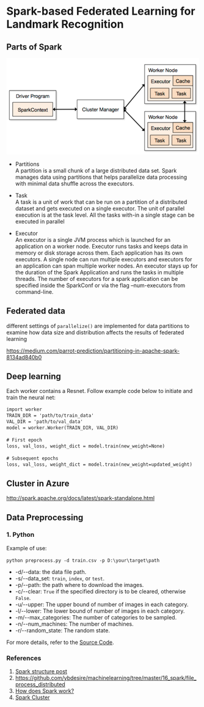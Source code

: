 # Spark-based Federated Learning for Landmark Recognition

## Parts of Spark
![alt text](./imgs/spark_structure.png)

* Partitions
<br/> A partition is a small chunk of a large distributed data set.
Spark manages data using partitions that helps parallelize data processing with minimal data shuffle across the executors.

* Task
<br/> A task is a unit of work that can be run on a partition of a distributed dataset and gets executed on a single executor.
The unit of parallel execution is at the task level.
All the tasks with-in a single stage can be executed in parallel

* Executor
<br/> An executor is a single JVM process which is launched for an application on a worker node.
Executor runs tasks and keeps data in memory or disk storage across them.
Each application has its own executors. A single node can run multiple executors
and executors for an application can span multiple worker nodes.
An executor stays up for the duration of the Spark Application and runs the tasks in multiple threads.
The number of executors for a spark application can be specified inside the SparkConf
or via the flag –num-executors from command-line.

## Federated data
different settings of `parallelize()` are implemented for data partitions 
to examine how data size and distribution affects the results of federated learning 


https://medium.com/parrot-prediction/partitioning-in-apache-spark-8134ad840b0

## Deep learning
Each worker contains a Resnet. Follow example code below to initiate and train the neural net:
```buildoutcfg
import worker
TRAIN_DIR = 'path/to/train_data'
VAL_DIR = 'path/to/val_data'
model = worker.Worker(TRAIN_DIR, VAL_DIR)

# First epoch
loss, val_loss, weight_dict = model.train(new_weight=None)

# Subsequent epochs
loss, val_loss, weight_dict = model.train(new_weight=updated_weight)
```

## Cluster in Azure
http://spark.apache.org/docs/latest/spark-standalone.html

## Data Preprocessing

### 1. Python

Example of use:

`python preprocess.py -d train.csv -p D:\your\target\path`

* -d/--data: the data file path.
* -s/--data_set: `train`, `index`, or `test`.
* -p/--path: the path where to download the images.
* -c/--clear: `True` if the specified directory is to be cleared, otherwise `False`.
* -u/--upper: The upper bound of number of images in each category.
* -l/--lower: The lower bound of number of images in each category.
* -m/--max_categories: The number of categories to be sampled.
* -n/--num_machines: The number of machines.
* -r/--random_state: The random state.

For more details, refer to the [Source Code](https://github.com/CoderStellaJ/CS4225-Big-Data-System-Project/blob/master/data_preprocessing/preprocess.py).



### References
1. [Spark structure post](http://site.clairvoyantsoft.com/understanding-resource-allocation-configurations-spark-application/)
2. https://github.com/ybdesire/machinelearning/tree/master/16_spark/file_process_distributed
3. [How does Spark work?](https://data-flair.training/blogs/how-apache-spark-works/)
4. [Spark Cluster](http://spark.apache.org/docs/latest/cluster-overview.html)


